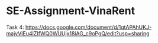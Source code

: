 # SE-Assignment-VinaRent
 
Task 4: https://docs.google.com/document/d/1qtAPAhUKJ-majyVIEu4IZIfWQ0WUUjx18iAG_c9oPgQ/edit?usp=sharing
